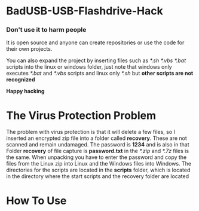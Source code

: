 # BadUSB-USB-Flashdrive-Hack

### **Don't use it to harm people**
It is open source and anyone can create repositories or use the code for their own projects.

You can also expand the project by inserting files such as _*.sh *.vbs *.bat_ scripts into the linux or windows folder, just note that windows only executes _*.bat_ and _*.vbs_ scripts and linux only _*.sh_ but **other scripts are not recognized**

__Happy hacking__




# The Virus Protection Problem

The problem with virus protection is that it will delete a few files, so I inserted an encrypted zip file into a folder called **recovery**. These are not scanned and remain undamaged. The password is **1234** and is also in that Folder **recovery** of file capture is **password.txt** in the _*.zip_ and _*.7z_ files is the same. When unpacking you have to enter the password and copy the files from the Linux zip into Linux and the Windows files into Windows. The directories for the scripts are located in the **scripts** folder, which is located in the directory where the start scripts and the recovery folder are located




# How To Use

